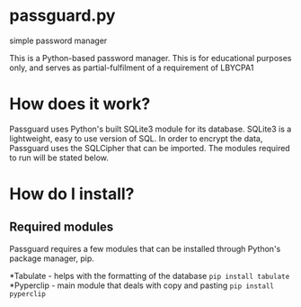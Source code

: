 # passguard.py
simple password manager

This is a Python-based password manager. This is for educational purposes only, and serves as partial-fulfilment of a requirement of LBYCPA1

# How does it work?
Passguard uses Python's built SQLite3 module for its database. SQLite3 is a lightweight, easy to use version of SQL. In order to encrypt the data, Passguard uses the SQLCipher that can be imported. The modules required to run will be stated below.

# How do I install?
## Required modules
Passguard requires a few modules that can be installed through Python's package manager, pip.

*Tabulate - helps with the formatting of the database
    `pip install tabulate`
*Pyperclip - main module that deals with copy and pasting
    `pip install pyperclip`


